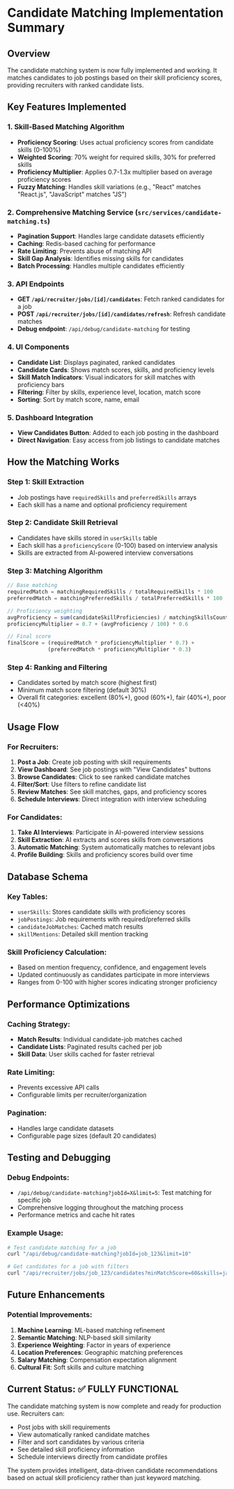 # Candidate Matching Implementation Summary

## Overview
The candidate matching system is now fully implemented and working. It matches candidates to job postings based on their skill proficiency scores, providing recruiters with ranked candidate lists.

## Key Features Implemented

### 1. Skill-Based Matching Algorithm
- **Proficiency Scoring**: Uses actual proficiency scores from candidate skills (0-100%)
- **Weighted Scoring**: 70% weight for required skills, 30% for preferred skills
- **Proficiency Multiplier**: Applies 0.7-1.3x multiplier based on average proficiency scores
- **Fuzzy Matching**: Handles skill variations (e.g., "React" matches "React.js", "JavaScript" matches "JS")

### 2. Comprehensive Matching Service (`src/services/candidate-matching.ts`)
- **Pagination Support**: Handles large candidate datasets efficiently
- **Caching**: Redis-based caching for performance
- **Rate Limiting**: Prevents abuse of matching API
- **Skill Gap Analysis**: Identifies missing skills for candidates
- **Batch Processing**: Handles multiple candidates efficiently

### 3. API Endpoints
- **GET `/api/recruiter/jobs/[id]/candidates`**: Fetch ranked candidates for a job
- **POST `/api/recruiter/jobs/[id]/candidates/refresh`**: Refresh candidate matches
- **Debug endpoint**: `/api/debug/candidate-matching` for testing

### 4. UI Components
- **Candidate List**: Displays paginated, ranked candidates
- **Candidate Cards**: Shows match scores, skills, and proficiency levels
- **Skill Match Indicators**: Visual indicators for skill matches with proficiency bars
- **Filtering**: Filter by skills, experience level, location, match score
- **Sorting**: Sort by match score, name, email

### 5. Dashboard Integration
- **View Candidates Button**: Added to each job posting in the dashboard
- **Direct Navigation**: Easy access from job listings to candidate matches

## How the Matching Works

### Step 1: Skill Extraction
- Job postings have `requiredSkills` and `preferredSkills` arrays
- Each skill has a name and optional proficiency requirement

### Step 2: Candidate Skill Retrieval
- Candidates have skills stored in `userSkills` table
- Each skill has a `proficiencyScore` (0-100) based on interview analysis
- Skills are extracted from AI-powered interview conversations

### Step 3: Matching Algorithm
```typescript
// Base matching
requiredMatch = matchingRequiredSkills / totalRequiredSkills * 100
preferredMatch = matchingPreferredSkills / totalPreferredSkills * 100

// Proficiency weighting
avgProficiency = sum(candidateSkillProficiencies) / matchingSkillsCount
proficiencyMultiplier = 0.7 + (avgProficiency / 100) * 0.6

// Final score
finalScore = (requiredMatch * proficiencyMultiplier * 0.7) + 
             (preferredMatch * proficiencyMultiplier * 0.3)
```

### Step 4: Ranking and Filtering
- Candidates sorted by match score (highest first)
- Minimum match score filtering (default 30%)
- Overall fit categories: excellent (80%+), good (60%+), fair (40%+), poor (<40%)

## Usage Flow

### For Recruiters:
1. **Post a Job**: Create job posting with skill requirements
2. **View Dashboard**: See job postings with "View Candidates" buttons
3. **Browse Candidates**: Click to see ranked candidate matches
4. **Filter/Sort**: Use filters to refine candidate list
5. **Review Matches**: See skill matches, gaps, and proficiency scores
6. **Schedule Interviews**: Direct integration with interview scheduling

### For Candidates:
1. **Take AI Interviews**: Participate in AI-powered interview sessions
2. **Skill Extraction**: AI extracts and scores skills from conversations
3. **Automatic Matching**: System automatically matches to relevant jobs
4. **Profile Building**: Skills and proficiency scores build over time

## Database Schema

### Key Tables:
- `userSkills`: Stores candidate skills with proficiency scores
- `jobPostings`: Job requirements with required/preferred skills
- `candidateJobMatches`: Cached match results
- `skillMentions`: Detailed skill mention tracking

### Skill Proficiency Calculation:
- Based on mention frequency, confidence, and engagement levels
- Updated continuously as candidates participate in more interviews
- Ranges from 0-100 with higher scores indicating stronger proficiency

## Performance Optimizations

### Caching Strategy:
- **Match Results**: Individual candidate-job matches cached
- **Candidate Lists**: Paginated results cached per job
- **Skill Data**: User skills cached for faster retrieval

### Rate Limiting:
- Prevents excessive API calls
- Configurable limits per recruiter/organization

### Pagination:
- Handles large candidate datasets
- Configurable page sizes (default 20 candidates)

## Testing and Debugging

### Debug Endpoints:
- `/api/debug/candidate-matching?jobId=X&limit=5`: Test matching for specific job
- Comprehensive logging throughout the matching process
- Performance metrics and cache hit rates

### Example Usage:
```bash
# Test candidate matching for a job
curl "/api/debug/candidate-matching?jobId=job_123&limit=10"

# Get candidates for a job with filters
curl "/api/recruiter/jobs/job_123/candidates?minMatchScore=60&skills=javascript,react"
```

## Future Enhancements

### Potential Improvements:
1. **Machine Learning**: ML-based matching refinement
2. **Semantic Matching**: NLP-based skill similarity
3. **Experience Weighting**: Factor in years of experience
4. **Location Preferences**: Geographic matching preferences
5. **Salary Matching**: Compensation expectation alignment
6. **Cultural Fit**: Soft skills and culture matching

## Current Status: ✅ FULLY FUNCTIONAL

The candidate matching system is now complete and ready for production use. Recruiters can:
- Post jobs with skill requirements
- View automatically ranked candidate matches
- Filter and sort candidates by various criteria
- See detailed skill proficiency information
- Schedule interviews directly from candidate profiles

The system provides intelligent, data-driven candidate recommendations based on actual skill proficiency rather than just keyword matching.